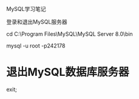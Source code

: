 MySQL学习笔记

登录和退出MySQL服务器

cd C:\Program Files\MySQL\MySQL Server 8.0\bin

mysql -u root -p242178

# 退出MySQL数据库服务器
exit;
